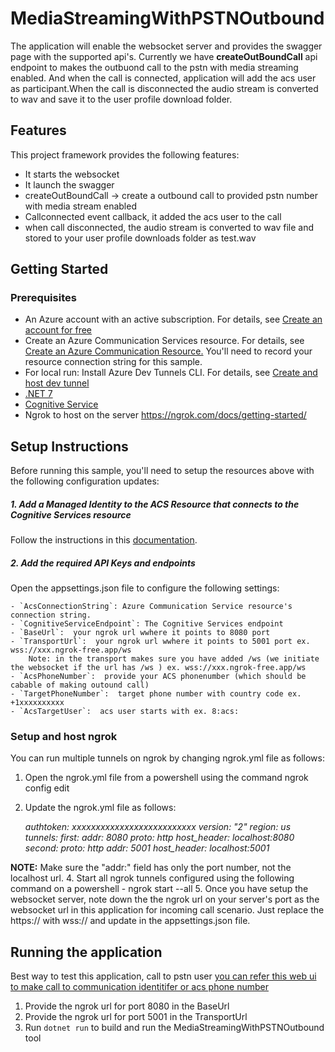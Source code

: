 # MediaStreamingWithPSTNOutbound

The application will enable the websocket server and provides the swagger page with the supported api's. Currently we have **createOutBoundCall** api endpoint to makes the outbuond call to the pstn with media streaming enabled. And when the call is connected, application will add the acs user as participant.When the call is disconnected the audio stream is converted to wav and save it to the user profile download folder.

## Features

This project framework provides the following features:
* It starts the websocket
* It launch the swagger
* createOutBoundCall -> create a outbound call to provided pstn number with media stream enabled
* Callconnected event callback, it added the acs user to the call
* when call disconnected, the audio stream is converted to wav file and stored to your user profile downloads folder as test.wav

## Getting Started

### Prerequisites

* An Azure account with an active subscription. For details, see [Create an account for free](https://aka.ms/Mech-Azureaccount) 
* Create an Azure Communication Services resource. For details, see [Create an Azure Communication Resource.](https://learn.microsoft.com/en-us/azure/communication-services/quickstarts/create-communication-resource?tabs=windows&pivots=platform-azp) You'll need to record your resource connection string for this sample.
* For local run: Install Azure Dev Tunnels CLI. For details, see [Create and host dev tunnel](https://learn.microsoft.com/en-us/azure/developer/dev-tunnels/get-started?tabs=windows)
* [.NET 7](https://dotnet.microsoft.com/download)
* [Cognitive Service ](https://learn.microsoft.com/en-us/azure/search/search-create-service-portal)
* Ngrok to host on the server https://ngrok.com/docs/getting-started/

## Setup Instructions

Before running this sample, you'll need to setup the resources above with the following configuration updates:

##### 1. Add a Managed Identity to the ACS Resource that connects to the Cognitive Services resource
Follow the instructions in this [documentation](https://learn.microsoft.com/en-us/azure/communication-services/concepts/call-automation/azure-communication-services-azure-cognitive-services-integration).

##### 2. Add the required API Keys and endpoints
Open the appsettings.json file to configure the following settings:

    
    - `AcsConnectionString`: Azure Communication Service resource's connection string.
    - `CognitiveServiceEndpoint`: The Cognitive Services endpoint
    - `BaseUrl`:  your ngrok url wwhere it points to 8080 port
	- `TransportUrl`:  your ngrok url wwhere it points to 5001 port ex. wss://xxx.ngrok-free.app/ws
        Note: in the transport makes sure you have added /ws (we initiate the websocket if the url has /ws ) ex. wss://xxx.ngrok-free.app/ws
    - `AcsPhoneNumber`:  provide your ACS phonenumber (which should be cabable of making outound call)
    - `TargetPhoneNumber`:  target phone number with country code ex. +1xxxxxxxxxx
    - `AcsTargetUser`:  acs user starts with ex. 8:acs:

### Setup and host ngrok

You can run multiple tunnels on ngrok by changing ngrok.yml file as follows:

1. Open the ngrok.yml file from a powershell using the command ngrok config edit
2. Update the ngrok.yml file as follows:
   
   
    _authtoken: xxxxxxxxxxxxxxxxxxxxxxxxxx
    version: "2"
    region: us
    tunnels:
    first:
        addr: 8080
        proto: http 
        host_header: localhost:8080
    second:
        proto: http
        addr: 5001
        host_header: localhost:5001_
   
**NOTE:** Make sure the "addr:" field has only the port number, not the localhost url.
4. Start all ngrok tunnels configured using the following command on a powershell - ngrok start --all
5. Once you have setup the websocket server, note down the the ngrok url on your server's port as the websocket url in this application for incoming call scenario. Just replace the https:// with wss:// and update in the appsettings.json file.

## Running the application

Best way to test this application, call to pstn user [you can refer this web ui to make call to communication identitifer or acs phone number](https://github.com/Azure-Samples/communication-services-web-calling-tutorial/blob/main/README.md)

1. Provide the ngrok url for port 8080 in the BaseUrl
2. Provide the ngrok url for port 5001 in the TransportUrl
3. Run `dotnet run` to build and run the MediaStreamingWithPSTNOutbound tool

   

